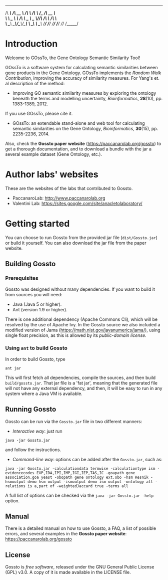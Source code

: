   ______   ______   ______   ______   ______  ______    
 /\  ___\ /\  __ \ /\  ___\ /\  ___\ /\__  _\/\  __ \   
 \ \ \__ \\ \ \/\ \\ \___  \\ \___  \\/_/\ \/\ \ \/\ \  
  \ \_____\\ \_____\\/\_____\\/\_____\  \ \_\ \ \_____\ 
    \/_____/ \/_____/ \/_____/ \/_____/   \/_/  \/_____/ 


# Introduction 

Welcome to GOssTo, the Gene Ontology Semantic Similarity Tool!

GOssTo is a software system for calculating semantic similarities between gene products in the Gene Ontology.
GOssTo implements the *Random Walk Contribution*, improving the accuracy of similarity measures.
For Yang's et. al description of the method:

* Improving GO semantic similarity measures by exploring the ontology beneath the terms and modelling uncertainty, *Bioinformatics*, **28**(10), pp. 1383-1389, 2012.

If you use GOssTo, please cite it.

* GOssTo: an extendable stand-alone and web tool for calculating semantic similarities on the Gene Ontology, *Bioinformatics*, **30**(15),  pp. 2235-2236, 2014.

Also, check the **Gossto paper website** (https://paccanarolab.org/gossto) to get a thorough documentation, and to download a bundle with the jar a several example dataset (Gene Ontology, etc.).

# Author labs' websites
These are the websites of the labs that contributed to Gossto.

* PaccanaroLab: http://www.paccanarolab.org
* Valentini Lab: https://sites.google.com/site/anacletolaboratory/

# Getting started

You can choose to run Gossto from the provided jar file (`dist/Gossto.jar`) or build it yourself. You can also download the jar file from the paper website.

## Building Gossto
###  Prerequisites

Gossto was designed without many dependencies. If you want to build it from sources you will need:

* Java (Java 5 or higher).
* Ant (version 1.9 or higher).

There is one additional dependency (Apache Commons Cli), which will be resolved by the use of Apache Ivy. In the Gossto source we also included a modified version of Jama (https://math.nist.gov/javanumerics/jama/), using single float precision, as this is allowed by its *public-domain license*.

### Using `ant` to build Gossto

In order to build Gossto, type 

```
ant jar
```

This will first fetch all dependencies, compile the sources, and then build `build/gossto.jar`. That jar file is a 'fat jar', meaning that the generated file will not have any external dependency, and then, it will be easy to run in any system where a Java VM is available.

## Running Gossto

Gossto can be run via the `Gossto.jar` file in two different manners:

* *Interactive way*: just run

```
java -jar Gossto.jar
```  
and follow the instructions.

* *Command-line way*: options can be added after the `Gossto.jar`, such as:
```
java -jar Gossto.jar -calculationdata termwise -calculationtype ism -evidencecodes EXP,IDA,IPI,IMP,IGI,IEP,TAS,IC -goapath gene association.goa yeast -obopath gene ontology ext.obo -hsm Resnik -hsmoutput demo hsm output -ismoutput demo ism output -ontology all -relations is a,part of -weightedJaccard true -terms all
```
A full list of options can be checked via the `java -jar Gossto.jar -help` option.

## Manual

There is a detailed manual on how to use Gossto, a FAQ, a list of possible errors, and several examples in the **Gossto paper website**: https://paccanarolab.org/gossto

## License

Gossto is *free software*, released under the GNU General Public License (GPL) v3.0. A copy of it is made available in the LICENSE file.

